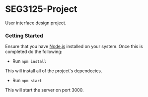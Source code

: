 SEG3125-Project
===============

User interface design project.

### Getting Started

Ensure that you have [Node.js](http://nodejs.org/) installed on your system. Once this is completed do the following:

* Run `npm install`

This will install all of the project's dependecies.

* Run `npm start`

This will start the server on port 3000.
